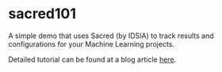 # sacred101
A simple demo that uses Sacred (by IDSIA) to track results and configurations for your Machine Learning projects.

Detailed tutorial can be found at a blog article [here](https://medium.com/@astromsoc/sacred-your-handy-way-to-conduct-computational-research-for-machine-learning-projects-7374385363ce).